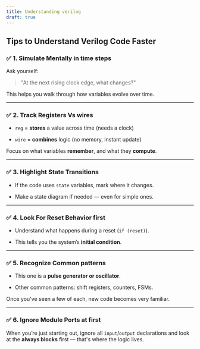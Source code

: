 ```yaml
---
title: Understanding verilog
draft: true
---
```


## Tips to Understand Verilog Code Faster

### ✅ 1. **Simulate Mentally in time steps**

Ask yourself:

> "At the next rising clock edge, what changes?"

This helps you walk through how variables evolve over time.

---

### ✅ 2. **Track Registers Vs wires**

- `reg` = **stores** a value across time (needs a clock)
	
- `wire` = **combines** logic (no memory, instant update)

Focus on what variables **remember**, and what they **compute**.

---

### ✅ 3. **Highlight State Transitions**

- If the code uses `state` variables, mark where it changes.
	
- Make a state diagram if needed — even for simple ones.

---

### ✅ 4. **Look For Reset Behavior first**

- Understand what happens during a reset (`if (reset)`).
	
- This tells you the system’s **initial condition**.

---

### ✅ 5. **Recognize Common patterns**

- This one is a **pulse generator or oscillator**.
	
- Other common patterns: shift registers, counters, FSMs.

Once you’ve seen a few of each, new code becomes very familiar.

---

### ✅ 6. **Ignore Module Ports at first**

When you’re just starting out, ignore all `input`/`output` declarations and look at the **always blocks** first — that's where the logic lives.